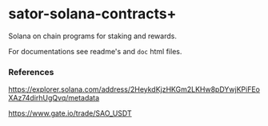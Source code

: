 # sator-solana-contracts+
Solana on chain programs for staking and rewards.

For documentations see readme's and `doc` html files.


### References

https://explorer.solana.com/address/2HeykdKjzHKGm2LKHw8pDYwjKPiFEoXAz74dirhUgQvq/metadata



https://www.gate.io/trade/SAO_USDT
